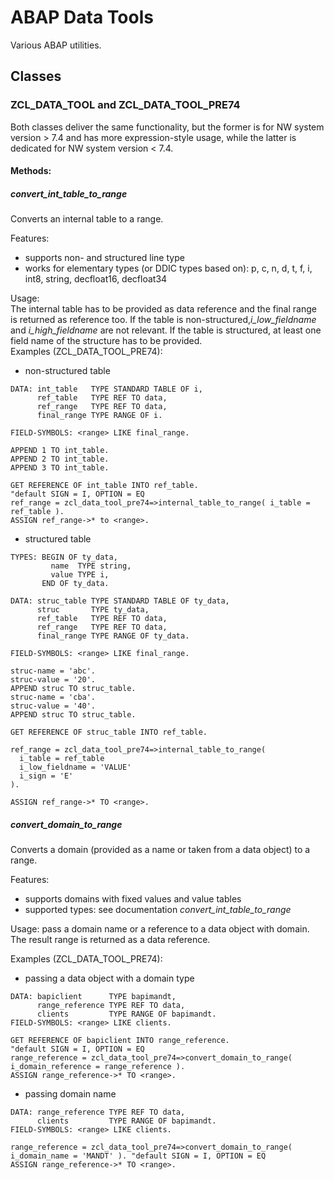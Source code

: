 # ABAP Data Tools
Various ABAP utilities.

## Classes
### ZCL_DATA_TOOL and ZCL_DATA_TOOL_PRE74
Both classes deliver the same functionality, but the former is for NW system version > 7.4 and has more expression-style usage, while the latter is dedicated for NW system version < 7.4. 
#### Methods:
##### convert_int_table_to_range
Converts an internal table to a range. 

Features:
- supports non- and structured line type
- works for elementary types (or DDIC types based on): p, c, n, d, t, f, i, int8, string, decfloat16, decfloat34  

Usage:  
The internal table has to be provided as data reference and the final range is returned as reference too.
If the table is non-structured,*i_low_fieldname* and *i_high_fieldname* are not relevant. If the table is structured, at least one field name of the structure has to be provided.  
Examples (ZCL_DATA_TOOL_PRE74): 
* non-structured table

```ABAP
DATA: int_table   TYPE STANDARD TABLE OF i,
      ref_table   TYPE REF TO data,
      ref_range   TYPE REF TO data,
      final_range TYPE RANGE OF i.

FIELD-SYMBOLS: <range> LIKE final_range.

APPEND 1 TO int_table.
APPEND 2 TO int_table.
APPEND 3 TO int_table.

GET REFERENCE OF int_table INTO ref_table.
"default SIGN = I, OPTION = EQ
ref_range = zcl_data_tool_pre74=>internal_table_to_range( i_table = ref_table ). 
ASSIGN ref_range->* to <range>.
```  
* structured table

```ABAP
TYPES: BEGIN OF ty_data,
         name  TYPE string,
         value TYPE i,
       END OF ty_data.

DATA: struc_table TYPE STANDARD TABLE OF ty_data,
      struc       TYPE ty_data,
      ref_table   TYPE REF TO data,
      ref_range   TYPE REF TO data,
      final_range TYPE RANGE OF ty_data.

FIELD-SYMBOLS: <range> LIKE final_range.

struc-name = 'abc'.
struc-value = '20'.
APPEND struc TO struc_table.
struc-name = 'cba'.
struc-value = '40'.
APPEND struc TO struc_table.

GET REFERENCE OF struc_table INTO ref_table.

ref_range = zcl_data_tool_pre74=>internal_table_to_range( 
  i_table = ref_table 
  i_low_fieldname = 'VALUE' 
  i_sign = 'E' 
).

ASSIGN ref_range->* TO <range>.
```  
##### convert_domain_to_range
Converts a domain (provided as a name or taken from a data object) to a range.  

Features:
* supports domains with fixed values and value tables
* supported types: see documentation *convert_int_table_to_range*
    
Usage: pass a domain name or a reference to a data object with domain. The result range is returned as a data reference.

Examples (ZCL_DATA_TOOL_PRE74):
* passing a data object with a domain type

```ABAP
DATA: bapiclient      TYPE bapimandt,
      range_reference TYPE REF TO data,
      clients         TYPE RANGE OF bapimandt.
FIELD-SYMBOLS: <range> LIKE clients.

GET REFERENCE OF bapiclient INTO range_reference.
"default SIGN = I, OPTION = EQ
range_reference = zcl_data_tool_pre74=>convert_domain_to_range( i_domain_reference = range_reference ). 
ASSIGN range_reference->* TO <range>.
```
* passing domain name

```ABAP
DATA: range_reference TYPE REF TO data,
      clients         TYPE RANGE OF bapimandt.
FIELD-SYMBOLS: <range> LIKE clients.

range_reference = zcl_data_tool_pre74=>convert_domain_to_range( i_domain_name = 'MANDT' ). "default SIGN = I, OPTION = EQ
ASSIGN range_reference->* TO <range>.
```

